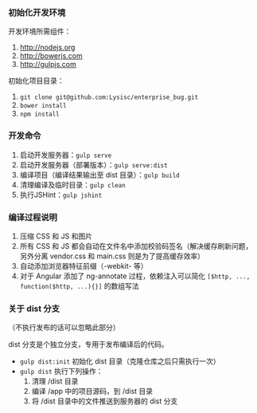 ### 初始化开发环境

开发环境所需组件：

1. http://nodejs.org
2. http://bowerjs.com
3. http://gulpjs.com

初始化项目目录：

1. `git clone git@github.com:Lysisc/enterprise_bug.git`
2. `bower install`
3. `npm install`

### 开发命令

1. 启动开发服务器：`gulp serve`
2. 启动开发服务器（部署版本）：`gulp serve:dist`
3. 编译项目（编译结果输出至 dist 目录）：`gulp build`
4. 清理编译及临时目录：`gulp clean`
5. 执行JSHint：`gulp jshint`

### 编译过程说明

1. 压缩 CSS 和 JS 和图片
1. 所有 CSS 和 JS 都会自动在文件名中添加校验码签名（解决缓存刷新问题，另外分离 vendor.css 和 main.css 则是为了提高缓存效率）
1. 自动添加浏览器特征前缀（-webkit- 等）
1. 对于 Angular 添加了 ng-annotate 过程，依赖注入可以简化 `[$http, ..., function($http, ...){}]` 的数组写法

### 关于 dist 分支

（不执行发布的话可以忽略此部分） 

dist 分支是个独立分支，专用于发布编译后的代码。

* `gulp dist:init` 初始化 dist 目录（克隆仓库之后只需执行一次）
* `gulp dist` 执行下列操作：
    1. 清理 /dist 目录
    2. 编译 /app 中的项目源码，到 /dist 目录
    3. 将 /dist 目录中的文件推送到服务器的 dist 分支